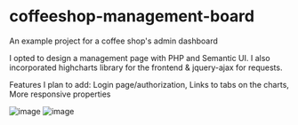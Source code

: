 # coffeeshop-management-board
An example project for a coffee shop's admin dashboard

I opted to design a management page with PHP and Semantic UI. I also incorporated highcharts library for the frontend & jquery-ajax for requests.


Features I plan to add:
Login page/authorization,
Links to tabs on the charts,
More responsive properties

![image](https://github.com/basak-tepe/coffeeshop-management-board/assets/76913595/d643bf09-8948-4190-ba45-3a9d6d08dcb0)
![image](https://github.com/basak-tepe/coffeeshop-management-board/assets/76913595/970053f0-89be-4b36-b2f5-cf944305ebc2)
